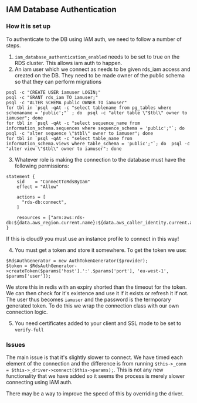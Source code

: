 ## IAM Database Authentication

### How it is set up

To authenticate to the DB using IAM auth, we need to follow a number of steps.

1) `iam_database_authentication_enabled` needs to be set to true on the RDS cluster. This allows iam auth to happen.
2) An iam user which we connect as needs to be given rds_iam access and created on the DB. They need to be made owner
of the public schema so that they can perform migrations
```commandline
psql -c "CREATE USER iamuser LOGIN;"
psql -c "GRANT rds_iam TO iamuser;"
psql -c "ALTER SCHEMA public OWNER TO iamuser"
for tbl in `psql -qAt -c "select tablename from pg_tables where schemaname = 'public';"` ; do  psql -c "alter table \"$tbl\" owner to iamuser"; done
for tbl in `psql -qAt -c "select sequence_name from information_schema.sequences where sequence_schema = 'public';"`; do  psql -c "alter sequence \"$tbl\" owner to iamuser"; done
for tbl in `psql -qAt -c "select table_name from information_schema.views where table_schema = 'public';"`; do  psql -c "alter view \"$tbl\" owner to iamuser"; done
```
3) Whatever role is making the connection to the database must have the following permissions:

```commandline
statement {
    sid    = "ConnectToRdsByIam"
    effect = "Allow"

    actions = [
      "rds-db:connect",
    ]

    resources = ["arn:aws:rds-db:${data.aws_region.current.name}:${data.aws_caller_identity.current.account_id}:dbuser:*/*"]
}
```
If this is cloud9 you must use an instance profile to connect in this way!

4) You must get a token and store it somewhere. To get the token we use:
```
$RdsAuthGenerator = new AuthTokenGenerator($provider);
$token = $RdsAuthGenerator->createToken($params['host'].':'.$params['port'], 'eu-west-1', $params['user']);
```

We store this in redis with an expiry shorted than the timeout for the token.
We can then check for it's existence and use it if it exists or refresh it if not.
The user thus becomes `iamuser` and the password is the termporary generated token.
To do this we wrap the connection class with our own connection logic.

5) You need certificates added to your client and SSL mode to be set to `verify-full`

### Issues

The main issue is that it's slightly slower to connect. We have timed each element of the connection
and the difference is from running `$this->_conn = $this->_driver->connect($this->params);`. This is not any
new functionality that we have added so it seems the process is merely slower connecting using IAM auth.

There may be a way to improve the speed of this by overriding the driver.
